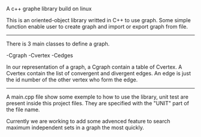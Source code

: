 A c++ graphe library build on linux

This is an oriented-object library writted in C++ to use graph.
Some simple function enable user to create graph and import or export graph from file.

---------------------------------------------------------------------------------------------------------------------

There is 3 main classes to define a graph.

-Cgraph
-Cvertex
-Cedges

In our representation of a graph, a Cgraph contain a table of Cvertex. A Cvertex contain the list of convergent and divergent edges. An edge is just the id number of the other vertex who form the edge.

---------------------------------------------------------------------------------------------------------------------

A main.cpp file show some exemple to how to use the library, unit test are present inside this project files. They are specified with the "UNIT" part of the file name.

Currently we are working to add some advenced feature to search maximum independent sets in a graph the most quickly.
